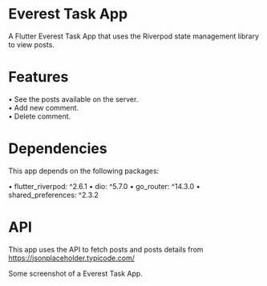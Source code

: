 # Everest Task App

A Flutter Everest Task App that uses the Riverpod state management library to view posts.

# Features

• See the posts available on the server.<br />
• Add new comment.<br />
• Delete comment.

# Dependencies

This app depends on the following packages:

• flutter_riverpod: ^2.6.1 • dio: ^5.7.0 • go_router: ^14.3.0 • shared_preferences: ^2.3.2

# API

This app uses the API to fetch posts and posts details from https://jsonplaceholder.typicode.com/

Some screenshot of a Everest Task App.


